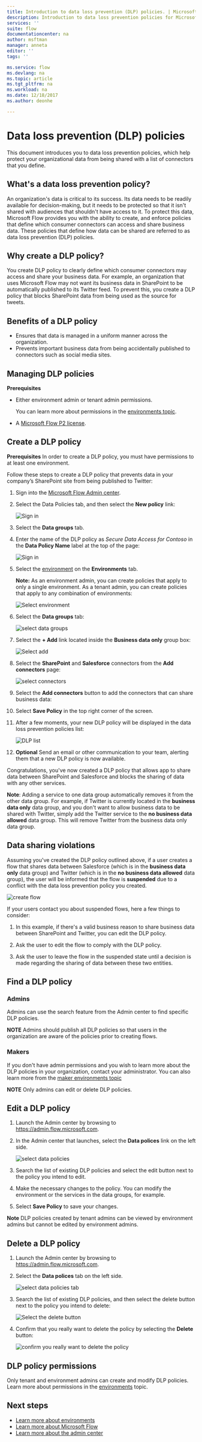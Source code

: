 ```yaml
---
title: Introduction to data loss prevention (DLP) policies. | Microsoft Docs
description: Introduction to data loss prevention policies for Microsoft Flow.
services: ''
suite: flow
documentationcenter: na
author: msftman
manager: anneta
editor: ''
tags: ''

ms.service: flow
ms.devlang: na
ms.topic: article
ms.tgt_pltfrm: na
ms.workload: na
ms.date: 12/18/2017
ms.author: deonhe

---
```

# Data loss prevention (DLP) policies

This document introduces you to data loss prevention policies, which help protect your organizational data from being shared with a list of connectors that you define.

## What's a data loss prevention policy?
An organization's data is critical to its success. Its data needs to be readily available for decision-making, but it needs to be protected so that it isn't shared with audiences that shouldn't have access to it. To protect this data, Microsoft Flow provides you with the ability to create, and enforce policies that define which consumer connectors can access and share business data. These policies that define how data can be shared are referred to as data loss prevention (DLP) policies.

## Why create a DLP policy?
You create DLP policy to clearly define which consumer connectors may access and share your business data. For example, an organization that uses Microsoft Flow may not want its business data in SharePoint to be automatically published to its Twitter feed. To prevent this, you create a DLP policy that blocks SharePoint data from being used as the source for tweets.

## Benefits of a DLP policy
* Ensures that data is managed in a uniform manner across the organization.  
* Prevents important business data from being accidentally published to connectors such as social media sites.

## Managing DLP policies
**Prerequisites**

* Either environment admin or tenant admin permissions.

    You can learn more about permissions in the [environments topic](environments-overview-admin.md).
* A [Microsoft Flow P2 license](billing-questions.md).

## Create a DLP policy
**Prerequisites**
In order to create a DLP policy, you must have permissions to at least one environment.

Follow these steps to create a DLP policy that prevents data in your company’s SharePoint site from being published to Twitter:

1. Sign into the [Microsoft Flow Admin center](https://admin.flow.microsoft.com).

1. Select the Data Policies tab, and then select the **New policy** link:

    ![Sign in](./media/prevent-data-loss/create-policy-1.png)
1. Select the **Data groups** tab.

2. Enter the name of the DLP policy as *Secure Data Access for Contoso* in the **Data Policy Name** label at the top of the page:

    ![Sign in](./media/prevent-data-loss/create-policy-2.png)

3. Select the [environment](environments-overview-admin.md) on the **Environments** tab.

   **Note:** As an environment admin, you can create policies that apply to only a single environment. As a tenant admin, you can create policies that apply to any combination of environments:

    ![Select environment](./media/prevent-data-loss/create-policy-3.png)

4. Select the **Data groups** tab:

    ![select data groups](./media/prevent-data-loss/create-policy-4.png)

5. Select the **+ Add** link located inside the **Business data only** group box:

    ![Select add](./media/prevent-data-loss/create-policy-5.png)

6. Select the **SharePoint** and **Salesforce** connectors from the **Add connectors** page:

   ![select connectors](./media/prevent-data-loss/create-policy-6.png)

7. Select the **Add connectors** button to add the connectors that can share business data:

8. Select **Save Policy** in the top right corner of the screen.

9. After a few moments, your new DLP policy will be displayed in the data loss prevention policies list:

    ![DLP list](./media/prevent-data-loss/create-policy-9.png)

10. **Optional** Send an email or other communication to your team, alerting them that a new DLP policy is now available.

Congratulations, you've now created a DLP policy that allows app to share data between SharePoint and Salesforce and blocks the sharing of data with any other services.

**Note**: Adding a service to one data group automatically removes it from the other data group. For example, if Twitter is currently located in the **business data only** data group, and you don't want to allow business data to be shared with Twitter, simply add the Twitter service to the **no business data allowed** data group. This will remove Twitter from the business data only data group.

## Data sharing violations
Assuming you've created the DLP policy outlined above, if a user creates a flow that shares data between Salesforce (which is in the **business data only** data group) and Twitter (which is in the **no business data allowed** data group), the user will be informed that the flow is **suspended** due to a conflict with the data loss prevention policy you created.

![create flow](./media/prevent-data-loss/10.png)

If your users contact you about suspended flows, here a few things to consider:  

1. In this example, if there's a valid business reason to share business data between SharePoint and Twitter, you can edit the DLP policy.

2. Ask the user to edit the flow to comply with the DLP policy.

3. Ask the user to leave the flow in the suspended state until a decision is made regarding the sharing of data between these two entities.

## Find a DLP policy
### Admins
Admins can use the search feature from the Admin center to find specific DLP policies.

**NOTE** Admins should publish all DLP policies so that users in the organization are aware of the policies prior to creating flows.

### Makers
If you don't have admin permissions and you wish to learn more about the DLP policies in your organization, contact your administrator. You can also learn more from the [maker environments topic](environments-overview-maker.md)

**NOTE** Only admins can edit or delete DLP policies.  

## Edit a DLP policy
1. Launch the Admin center by browsing to https://admin.flow.microsoft.com.  

2. In the Admin center that launches, select the **Data polices** link on the left side.

    ![select data policies](./media/prevent-data-loss/2.png)

3. Search the list of existing DLP policies and select the edit button next to the policy you intend to edit.

4. Make the necessary changes to the policy. You can modify the environment or the services in the data groups, for example.

5. Select **Save Policy** to save your changes.

**Note** DLP policies created by tenant admins can be viewed by environment admins but cannot be edited by environment admins.  

## Delete a DLP policy
1. Launch the Admin center by browsing to https://admin.flow.microsoft.com.

2. Select the **Data polices** tab on the left side.

    ![select data policies tab](./media/prevent-data-loss/2.png)

3. Search the list of existing DLP policies, and then select the delete button next to the policy you intend to delete:

    ![Select the delete button](./media/prevent-data-loss/3-delete.png)

4. Confirm that you really want to delete the policy by selecting the **Delete** button:

    ![confirm you really want to delete the policy](./media/prevent-data-loss/4.png)

## DLP policy permissions
Only tenant and environment admins can create and modify DLP policies. Learn more about permissions in the [environments](environments-overview-admin.md) topic.

## Next steps
* [Learn more about environments](environments-overview-admin.md)  
* [Learn more about Microsoft Flow](getting-started.md)  
* [Learn more about the admin center](admin-center-introduction.md)  

